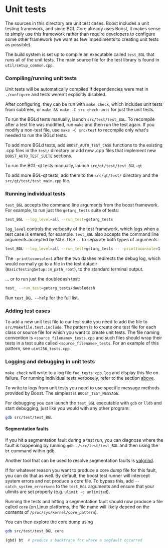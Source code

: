 # Unit tests

The sources in this directory are unit test cases. Boost includes a
unit testing framework, and since BGL Core already uses Boost, it makes
sense to simply use this framework rather than require developers to
configure some other framework (we want as few impediments to creating
unit tests as possible).

The build system is set up to compile an executable called `test_BGL`
that runs all of the unit tests. The main source file for the test library is found in
`util/setup_common.cpp`.

### Compiling/running unit tests

Unit tests will be automatically compiled if dependencies were met in `./configure`
and tests weren't explicitly disabled.

After configuring, they can be run with `make check`, which includes unit tests from
subtrees, or `make && make -C src check-unit` for just the unit tests.

To run the BGLd tests manually, launch `src/test/test_BGL`. To recompile
after a test file was modified, run `make` and then run the test again. If you
modify a non-test file, use `make -C src/test` to recompile only what's needed
to run the BGLd tests.

To add more BGLd tests, add `BOOST_AUTO_TEST_CASE` functions to the existing
.cpp files in the `test/` directory or add new .cpp files that
implement new `BOOST_AUTO_TEST_SUITE` sections.

To run the BGL-qt tests manually, launch `src/qt/test/test_BGL-qt`

To add more BGL-qt tests, add them to the `src/qt/test/` directory and
the `src/qt/test/test_main.cpp` file.

### Running individual tests

`test_BGL` accepts the command line arguments from the boost framework.
For example, to run just the `getarg_tests` suite of tests:

```bash
test_BGL --log_level=all --run_test=getarg_tests
```

`log_level` controls the verbosity of the test framework, which logs when a
test case is entered, for example. `test_BGL` also accepts the command
line arguments accepted by `BGLd`. Use `--` to separate both types of
arguments:

```bash
test_BGL --log_level=all --run_test=getarg_tests -- -printtoconsole=1
```

The `-printtoconsole=1` after the two dashes redirects the debug log, which
would normally go to a file in the test datadir
(`BasicTestingSetup::m_path_root`), to the standard terminal output.

... or to run just the doubledash test:

```bash
test_ --run_test=getarg_tests/doubledash
```

Run `test_BGL --help` for the full list.

### Adding test cases

To add a new unit test file to our test suite you need
to add the file to `src/Makefile.test.include`. The pattern is to create
one test file for each class or source file for which you want to create
unit tests. The file naming convention is `<source_filename>_tests.cpp`
and such files should wrap their tests in a test suite
called `<source_filename>_tests`. For an example of this pattern,
see `uint256_tests.cpp`.

### Logging and debugging in unit tests

`make check` will write to a log file `foo_tests.cpp.log` and display this file
on failure. For running individual tests verbosely, refer to the section
[above](#running-individual-tests).

To write to logs from unit tests you need to use specific message methods
provided by Boost. The simplest is `BOOST_TEST_MESSAGE`.

For debugging you can launch the `test_BGL` executable with `gdb` or `lldb` and
start debugging, just like you would with any other program:

```bash
gdb src/test/test_BGL
```

#### Segmentation faults

If you hit a segmentation fault during a test run, you can diagnose where the fault
is happening by running `gdb ./src/test/test_BGL` and then using the `bt` command
within gdb.

Another tool that can be used to resolve segmentation faults is
[valgrind](https://valgrind.org/).

If for whatever reason you want to produce a core dump file for this fault, you can do
that as well. By default, the boost test runner will intercept system errors and not
produce a core file. To bypass this, add `--catch_system_errors=no` to the
`test_BGL` arguments and ensure that your ulimits are set properly (e.g. `ulimit -c
unlimited`).

Running the tests and hitting a segmentation fault should now produce a file called `core`
(on Linux platforms, the file name will likely depend on the contents of
`/proc/sys/kernel/core_pattern`).

You can then explore the core dump using
```bash
gdb src/test/test_BGL core

(gbd) bt  # produce a backtrace for where a segfault occurred
```
